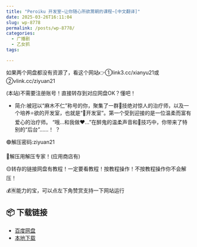 ```yaml
---
title: "Peroiku 开发室~让你随心所欲蒿朝的课程~[中文翻译]"
date: 2025-03-26T16:11:04
slug: wp-8778
permalink: /posts/wp-8778/
categories:
  - 广播剧
  - 乙女抓
tags:

---
```


如果两个网盘都没有资源了，看这个网站👉①link3.cc/xianyu21或②vlink.cc/ziyuan21

(本站)不需要注册账号！直接转存到对应网盘OK？懂吧！

*   简介:被冠以“麻木不仁”称号的你，聚集了一群👅技绝对惊人的治疗师，以及一个培养⭐欲的开发室，也就是“👅开发室”。第一个受到迎接的是一位温柔而富有爱心的治疗师。 “哦…和我做❤️…”在醉鬼的温柔声音和👅技巧中，你带来了特别的“后台”……！ ？

🟢解压密码:ziyuan21

🔵解压用解压专家！(应用商店有)

🟡转存的链接网盘有教程！一定要看教程！按教程操作！不按教程操作你不会解压！

💰🈶能力的宝，可以点左下角赞赏支持一下网站运行

## 📦 下载链接
- [百度网盘](https://blziyuan21.com/pay-download/8778?key=d697c05ecb&down_id=0)
- [本地下载](https://blziyuan21.com/pay-download/8778?key=d697c05ecb&down_id=1)


